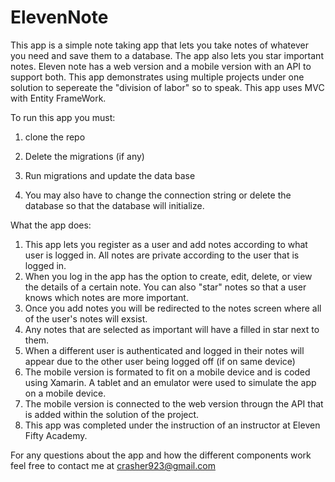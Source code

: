 # ElevenNote

This app is a simple note taking app that lets you take notes of whatever you need and save them to a database. The app also lets you star important notes.
Eleven note has a web version and a mobile version with an API to support both. This app demonstrates using multiple projects under one solution to sepereate the "division of labor" so to speak.
This app uses MVC with Entity FrameWork.

To run this app you must:

1. clone the repo

2. Delete the migrations (if any)

3. Run migrations and update the data base

4. You may also have to change the connection string or delete the database so that the database will initialize. 

What the app does:

1. This app lets you register as a user and add notes according to what user is logged in. All notes are private according to the user that is logged in.
2. When you log in the app has the option to create, edit, delete, or view the details of a certain note. You can also "star" notes so that a user knows which notes are more important. 
3. Once you add notes you will be redirected to the notes screen where all of the user's notes will exsist. 
4. Any notes that are selected as important will have a filled in star next to them. 
5. When a different user is authenticated and logged in their notes will appear due to the other user being logged off (if on same device)
6. The mobile version is formated to fit on a mobile device and is coded using Xamarin. A tablet and an emulator were used to simulate the app on a mobile device.
7. The mobile version is connected to the web version througn the API that is added within the solution of the project.
8. This app was completed under the instruction of an instructor at Eleven Fifty Academy. 

For any questions about the app and how the different components work feel free to contact me at crasher923@gmail.com

